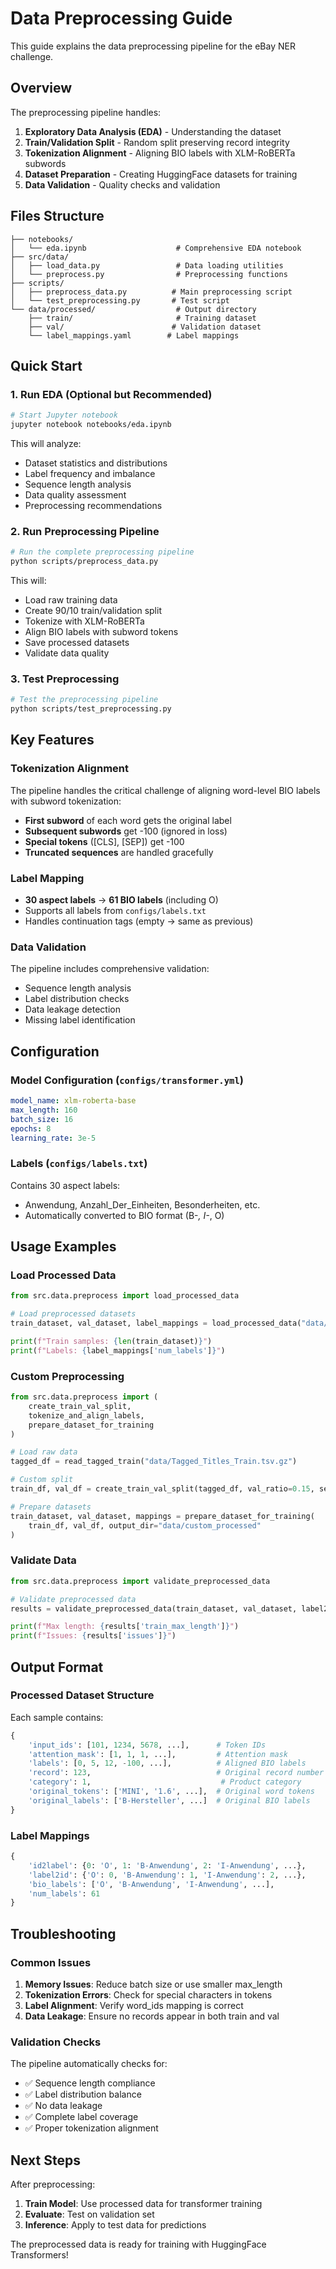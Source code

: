 # Data Preprocessing Guide

This guide explains the data preprocessing pipeline for the eBay NER challenge.

## Overview

The preprocessing pipeline handles:
1. **Exploratory Data Analysis (EDA)** - Understanding the dataset
2. **Train/Validation Split** - Random split preserving record integrity
3. **Tokenization Alignment** - Aligning BIO labels with XLM-RoBERTa subwords
4. **Dataset Preparation** - Creating HuggingFace datasets for training
5. **Data Validation** - Quality checks and validation

## Files Structure

```
├── notebooks/
│   └── eda.ipynb                    # Comprehensive EDA notebook
├── src/data/
│   ├── load_data.py                 # Data loading utilities
│   └── preprocess.py                # Preprocessing functions
├── scripts/
│   ├── preprocess_data.py          # Main preprocessing script
│   └── test_preprocessing.py       # Test script
└── data/processed/                  # Output directory
    ├── train/                       # Training dataset
    ├── val/                        # Validation dataset
    └── label_mappings.yaml        # Label mappings
```

## Quick Start

### 1. Run EDA (Optional but Recommended)

```bash
# Start Jupyter notebook
jupyter notebook notebooks/eda.ipynb
```

This will analyze:
- Dataset statistics and distributions
- Label frequency and imbalance
- Sequence length analysis
- Data quality assessment
- Preprocessing recommendations

### 2. Run Preprocessing Pipeline

```bash
# Run the complete preprocessing pipeline
python scripts/preprocess_data.py
```

This will:
- Load raw training data
- Create 90/10 train/validation split
- Tokenize with XLM-RoBERTa
- Align BIO labels with subword tokens
- Save processed datasets
- Validate data quality

### 3. Test Preprocessing

```bash
# Test the preprocessing pipeline
python scripts/test_preprocessing.py
```

## Key Features

### Tokenization Alignment

The pipeline handles the critical challenge of aligning word-level BIO labels with subword tokenization:

- **First subword** of each word gets the original label
- **Subsequent subwords** get -100 (ignored in loss)
- **Special tokens** ([CLS], [SEP]) get -100
- **Truncated sequences** are handled gracefully

### Label Mapping

- **30 aspect labels** → **61 BIO labels** (including O)
- Supports all labels from `configs/labels.txt`
- Handles continuation tags (empty → same as previous)

### Data Validation

The pipeline includes comprehensive validation:
- Sequence length analysis
- Label distribution checks
- Data leakage detection
- Missing label identification

## Configuration

### Model Configuration (`configs/transformer.yml`)

```yaml
model_name: xlm-roberta-base
max_length: 160
batch_size: 16
epochs: 8
learning_rate: 3e-5
```

### Labels (`configs/labels.txt`)

Contains 30 aspect labels:
- Anwendung, Anzahl_Der_Einheiten, Besonderheiten, etc.
- Automatically converted to BIO format (B-*, I-*, O)

## Usage Examples

### Load Processed Data

```python
from src.data.preprocess import load_processed_data

# Load preprocessed datasets
train_dataset, val_dataset, label_mappings = load_processed_data("data/processed")

print(f"Train samples: {len(train_dataset)}")
print(f"Labels: {label_mappings['num_labels']}")
```

### Custom Preprocessing

```python
from src.data.preprocess import (
    create_train_val_split, 
    tokenize_and_align_labels,
    prepare_dataset_for_training
)

# Load raw data
tagged_df = read_tagged_train("data/Tagged_Titles_Train.tsv.gz")

# Custom split
train_df, val_df = create_train_val_split(tagged_df, val_ratio=0.15, seed=123)

# Prepare datasets
train_dataset, val_dataset, mappings = prepare_dataset_for_training(
    train_df, val_df, output_dir="data/custom_processed"
)
```

### Validate Data

```python
from src.data.preprocess import validate_preprocessed_data

# Validate preprocessed data
results = validate_preprocessed_data(train_dataset, val_dataset, label2id)

print(f"Max length: {results['train_max_length']}")
print(f"Issues: {results['issues']}")
```

## Output Format

### Processed Dataset Structure

Each sample contains:
```python
{
    'input_ids': [101, 1234, 5678, ...],      # Token IDs
    'attention_mask': [1, 1, 1, ...],         # Attention mask
    'labels': [0, 5, 12, -100, ...],          # Aligned BIO labels
    'record': 123,                            # Original record number
    'category': 1,                             # Product category
    'original_tokens': ['MINI', '1.6', ...],  # Original word tokens
    'original_labels': ['B-Hersteller', ...]  # Original BIO labels
}
```

### Label Mappings

```python
{
    'id2label': {0: 'O', 1: 'B-Anwendung', 2: 'I-Anwendung', ...},
    'label2id': {'O': 0, 'B-Anwendung': 1, 'I-Anwendung': 2, ...},
    'bio_labels': ['O', 'B-Anwendung', 'I-Anwendung', ...],
    'num_labels': 61
}
```

## Troubleshooting

### Common Issues

1. **Memory Issues**: Reduce batch size or use smaller max_length
2. **Tokenization Errors**: Check for special characters in tokens
3. **Label Alignment**: Verify word_ids mapping is correct
4. **Data Leakage**: Ensure no records appear in both train and val

### Validation Checks

The pipeline automatically checks for:
- ✅ Sequence length compliance
- ✅ Label distribution balance
- ✅ No data leakage
- ✅ Complete label coverage
- ✅ Proper tokenization alignment

## Next Steps

After preprocessing:
1. **Train Model**: Use processed data for transformer training
2. **Evaluate**: Test on validation set
3. **Inference**: Apply to test data for predictions

The preprocessed data is ready for training with HuggingFace Transformers!
